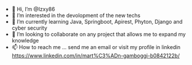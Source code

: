 - 👋 Hi, I’m @Izxy86
- 👀 I’m interested in the devolopment of the new techs
- 🌱 I’m currently learning Java, Springboot, Apirest, Phyton, Django and cyber security
- 💞️ I’m looking to collaborate on any project that allows me to expand my knowledge
- 📫 How to reach me ... send me an email or visit my profile in linkedin https://www.linkedin.com/in/mart%C3%ADn-gamboggi-b0842122b/

<!---
Izxy86/Izxy86 is a ✨ special ✨ repository because its `README.md` (this file) appears on your GitHub profile.
You can click the Preview link to take a look at your changes.
--->
